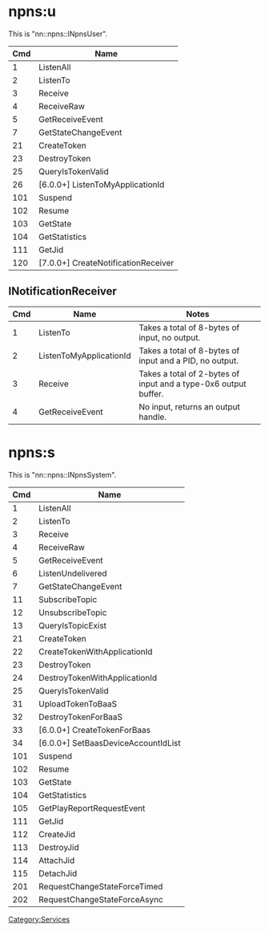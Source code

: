 # npns:u

This is "nn::npns::INpnsUser".

| Cmd | Name                                  |
| --- | ------------------------------------- |
| 1   | ListenAll                             |
| 2   | ListenTo                              |
| 3   | Receive                               |
| 4   | ReceiveRaw                            |
| 5   | GetReceiveEvent                       |
| 7   | GetStateChangeEvent                   |
| 21  | CreateToken                           |
| 23  | DestroyToken                          |
| 25  | QueryIsTokenValid                     |
| 26  | \[6.0.0+\] ListenToMyApplicationId    |
| 101 | Suspend                               |
| 102 | Resume                                |
| 103 | GetState                              |
| 104 | GetStatistics                         |
| 111 | GetJid                                |
| 120 | \[7.0.0+\] CreateNotificationReceiver |

## INotificationReceiver

| Cmd | Name                    | Notes                                                           |
| --- | ----------------------- | --------------------------------------------------------------- |
| 1   | ListenTo                | Takes a total of 8-bytes of input, no output.                   |
| 2   | ListenToMyApplicationId | Takes a total of 8-bytes of input and a PID, no output.         |
| 3   | Receive                 | Takes a total of 2-bytes of input and a type-0x6 output buffer. |
| 4   | GetReceiveEvent         | No input, returns an output handle.                             |

# npns:s

This is "nn::npns::INpnsSystem".

| Cmd | Name                                  |
| --- | ------------------------------------- |
| 1   | ListenAll                             |
| 2   | ListenTo                              |
| 3   | Receive                               |
| 4   | ReceiveRaw                            |
| 5   | GetReceiveEvent                       |
| 6   | ListenUndelivered                     |
| 7   | GetStateChangeEvent                   |
| 11  | SubscribeTopic                        |
| 12  | UnsubscribeTopic                      |
| 13  | QueryIsTopicExist                     |
| 21  | CreateToken                           |
| 22  | CreateTokenWithApplicationId          |
| 23  | DestroyToken                          |
| 24  | DestroyTokenWithApplicationId         |
| 25  | QueryIsTokenValid                     |
| 31  | UploadTokenToBaaS                     |
| 32  | DestroyTokenForBaaS                   |
| 33  | \[6.0.0+\] CreateTokenForBaas         |
| 34  | \[6.0.0+\] SetBaasDeviceAccountIdList |
| 101 | Suspend                               |
| 102 | Resume                                |
| 103 | GetState                              |
| 104 | GetStatistics                         |
| 105 | GetPlayReportRequestEvent             |
| 111 | GetJid                                |
| 112 | CreateJid                             |
| 113 | DestroyJid                            |
| 114 | AttachJid                             |
| 115 | DetachJid                             |
| 201 | RequestChangeStateForceTimed          |
| 202 | RequestChangeStateForceAsync          |

[Category:Services](Category:Services "wikilink")
